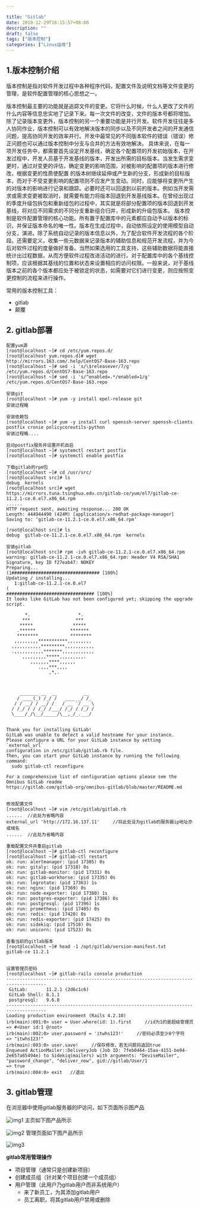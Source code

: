 ```yaml
---

title: "Gitlab"
date: 2018-12-29T16:15:57+08:00
description: ""
draft: false
tags: ["版本控制"]
categories: ["Linux运维"]
---
```


<!--more-->



## 1.版本控制介绍

版本控制是指对软件开发过程中各种程序代码，配置文件及说明文档等文件变更的管理，是软件配置管理的核心思想之一。

版本控制最主要的功能就是追踪文件的变更。它将什么时候，什么人更改了文件的什么内容等信息忠实地了记录下来。每一次文件的改变，文件的版本号都将增加。除了记录版本变更外，版本控制的另一个重要功能是并行开发。软件开发往往是多人协同作业，版本控制可以有效地解决版本的同步以及不同开发者之间的开发通信问题，提高协同开发的效率并行。开发中最常见的不同版本软件的错误（错误）修正问题也可以通过版本控制中分支与合并的方法有效地解决。
具体来说，在每一项开发任务中，都需要首先设定开发基线，确定各个配置项的开发初始版本，在开发过程中，开发人员基于开发基线的版本，开发出所需的目标版本。当发生需求变更时，通过对变更的评估，确定变更的影响范围，对被影响的配置项的版本进行修改，根据变更的性质使配置 的版本树继续延伸或产生新的分支，形成新的目标版本，而对于不受变更影响的配置项则不应发产生变动。同时，应能够将变更所产生的对版本的影响进行记录和跟踪。必要时还可以回退到以前的版本。例如当开发需求或需求变更被取消时，就需要有能力将版本回退到开发基线版本。在曾经出现过的季度升级包拆包和重新组包的过程中，其实就是将部分配置项的版本回退到开发基线，将对应不同需求的不同分支重新组合归并，形成新的升级包版本。
版本控制是软件配置管理的核心功能。所有置于配置库中的元素都应自动予以版本的标识，并保证版本命名的唯一性。版本在生成过程中，自动依照设定的使用模型自动分支，演进。除了系统自动记录的版本信息以外，为了配合软件开发流程的各个阶段。还需要定义，收集一些元数据来记录版本的辅助信息和规范开发流程，并为今后对软件过程的度量做好准备。当然如果选用的工具支持，这些辅助数据将能直接统计出过程数据，从而方便软件过程改进活动的进行。对于配置库中的各个基线控制项，应该根据其基线的位置和状态来设置相应的访问权限。一般来说，对于基线版本之前的各个版本都应处于被锁定的状态，如需要对它们进行变更，则应按照变更控制的流程来进行操作。

常用的版本控制工具：

 - gitlab
 - 颠覆

## 2. gitlab部署

```
配置yum源
[root@localhost ~]# cd /etc/yum.repos.d/
[root@localhost yum.repos.d]# wget http://mirrors.163.com/.help/CentOS7-Base-163.repo
[root@localhost ~]# sed -i 's/\$releasever/7/g' /etc/yum.repos.d/CentOS7-Base-163.repo
[root@localhost ~]# sed -i 's/^enabled=.*/enabled=1/g' /etc/yum.repos.d/CentOS7-Base-163.repo

安装git
[root@localhost ~]# yum -y install epel-release git
安装过程略

安装依赖包
[root@localhost ~]# yum -y install curl openssh-server openssh-clients postfix cronie policycoreutils-python
安装过程略....

启动postfix服务并设置开机自启
[root@localhost ~]# systemctl restart postfix
[root@localhost ~]# systemctl enable postfix

下载gitlab的rpm包
[root@localhost ~]# cd /usr/src/
[root@localhost src]# ls
debug  kernels
[root@localhost src]# wget https://mirrors.tuna.tsinghua.edu.cn/gitlab-ce/yum/el7/gitlab-ce-11.2.1-ce.0.el7.x86_64.rpm
......
HTTP request sent, awaiting response... 200 OK
Length: 444944490 (424M) [application/x-redhat-package-manager]
Saving to: ‘gitlab-ce-11.2.1-ce.0.el7.x86_64.rpm’

[root@localhost src]# ls
debug  gitlab-ce-11.2.1-ce.0.el7.x86_64.rpm  kernels

安装gitlab
[root@localhost src]# rpm -ivh gitlab-ce-11.2.1-ce.0.el7.x86_64.rpm
warning: gitlab-ce-11.2.1-ce.0.el7.x86_64.rpm: Header V4 RSA/SHA1 Signature, key ID f27eab47: NOKEY
Preparing...                                                            (1################################# [100%]
Updating / installing...
   1:gitlab-ce-11.2.1-ce.0.el7                                          (
################################# [100%]
It looks like GitLab has not been configured yet; skipping the upgrade script.

       *.                  *.
      ***                 ***
     *****               *****
    .******             *******
    ********            ********
   ,,,,,,,,,***********,,,,,,,,,
  ,,,,,,,,,,,*********,,,,,,,,,,,
  .,,,,,,,,,,,*******,,,,,,,,,,,,
      ,,,,,,,,,*****,,,,,,,,,.
         ,,,,,,,****,,,,,,
            .,,,***,,,,
                ,*,.



     _______ __  __          __
    / ____(_) /_/ /   ____ _/ /_
   / / __/ / __/ /   / __ `/ __ \
  / /_/ / / /_/ /___/ /_/ / /_/ /
  \____/_/\__/_____/\__,_/_.___/


Thank you for installing GitLab!
GitLab was unable to detect a valid hostname for your instance.
Please configure a URL for your GitLab instance by setting `external_url`
configuration in /etc/gitlab/gitlab.rb file.
Then, you can start your GitLab instance by running the following command:
  sudo gitlab-ctl reconfigure

For a comprehensive list of configuration options please see the Omnibus GitLab readme
https://gitlab.com/gitlab-org/omnibus-gitlab/blob/master/README.md


修改配置文件
[root@localhost ~]# vim /etc/gitlab/gitlab.rb
......  //此处为省略内容
external_url 'http://172.16.137.11'     //将此处设为gitlab的服务器ip地址亦或域名
......  //此处为省略内容

重载配置文件并重启gitlab
[root@localhost ~]# gitlab-ctl reconfigure
[root@localhost ~]# gitlab-ctl restart
ok: run: alertmanager: (pid 17305) 0s
ok: run: gitaly: (pid 17318) 0s
ok: run: gitlab-monitor: (pid 17331) 0s
ok: run: gitlab-workhorse: (pid 17335) 0s
ok: run: logrotate: (pid 17363) 1s
ok: run: nginx: (pid 17369) 0s
ok: run: node-exporter: (pid 17380) 1s
ok: run: postgres-exporter: (pid 17386) 0s
ok: run: postgresql: (pid 17396) 1s
ok: run: prometheus: (pid 17405) 0s
ok: run: redis: (pid 17420) 0s
ok: run: redis-exporter: (pid 17425) 0s
ok: run: sidekiq: (pid 17510) 0s
ok: run: unicorn: (pid 17523) 0s

查看当前的gitlab版本
[root@localhost ~]# head -1 /opt/gitlab/version-manifest.txt
gitlab-ce 11.2.1


设置管理员密码
[root@localhost ~]# gitlab-rails console production
-------------------------------------------------------------------------------------
 GitLab:       11.2.1 (2d6c1c6)
 GitLab Shell: 8.1.1
 postgresql:   9.6.8
-------------------------------------------------------------------------------------
Loading production environment (Rails 4.2.10)
irb(main):001:0> user = User.where(id: 1).first     //id为1的是超级管理员
=> #<User id:1 @root>
irb(main):002:0> user.password = 'itwhs123!'     //密码必须至少8个字符
=> "itwhs123!"
irb(main):003:0> user.save!     //保存修改，若无问题将返回true
Enqueued ActionMailer::DeliveryJob (Job ID: 7feb0464-15aa-4151-be94-2e657a65494e) to Sidekiq(mailers) with arguments: "DeviseMailer", "password_change", "deliver_now", gid://gitlab/User/1
=> true
irb(main):004:0> exit   //退出
```

## 3. gitlab管理

在浏览器中使用gitlab服务器的IP访问，如下页面所示图产品

![img1](../../img/gitlab_login.png)
主页如下图产品所示

![img2](../../img/gitlab_zhuye.jpg)
管理页面如下图产品所示

![img3](../../img/gitlab_manager.png)

**gitlab常用管理操作**

 - 项目管理（通常只是创建新项目）
 - 创建成员组（针对某个项目创建一个成员组）
 - 用户管理（此用户乃gitlab用户而非系统用户）
	 - 来了新员工，为其添加gitlab用户
	 - 员工离职，将其gitlab用户禁用或删除
